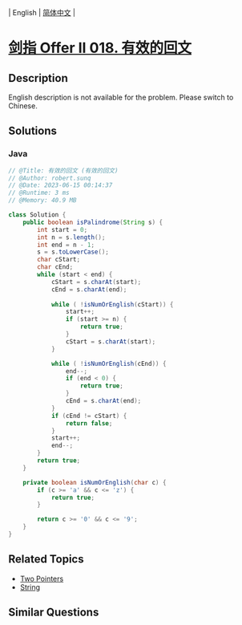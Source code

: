 
| English | [简体中文](README.md) |

# [剑指 Offer II 018. 有效的回文](https://leetcode.cn//problems/XltzEq/)

## Description

<p>English description is not available for the problem. Please switch to Chinese.</p>


## Solutions


### Java

```Java
// @Title: 有效的回文 (有效的回文)
// @Author: robert.sunq
// @Date: 2023-06-15 00:14:37
// @Runtime: 3 ms
// @Memory: 40.9 MB

class Solution {
    public boolean isPalindrome(String s) {
        int start = 0;
        int n = s.length();
        int end = n - 1;
        s = s.toLowerCase();
        char cStart;
        char cEnd;
        while (start < end) {
            cStart = s.charAt(start);
            cEnd = s.charAt(end);
            
            while ( !isNumOrEnglish(cStart)) {
                start++;
                if (start >= n) {
                    return true;
                }
                cStart = s.charAt(start);
            }

            while ( !isNumOrEnglish(cEnd)) {
                end--;
                if (end < 0) {
                    return true;
                }
                cEnd = s.charAt(end);
            }
            if (cEnd != cStart) {
                return false;
            }
            start++;
            end--;
        }
        return true;
    }

    private boolean isNumOrEnglish(char c) {
        if (c >= 'a' && c <= 'z') {
            return true;
        }

        return c >= '0' && c <= '9';
    }
}
```



## Related Topics

- [Two Pointers](https://leetcode.cn//tag/two-pointers)
- [String](https://leetcode.cn//tag/string)

## Similar Questions


